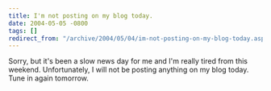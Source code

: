 ```yaml
---
title: I'm not posting on my blog today.
date: 2004-05-05 -0800
tags: []
redirect_from: "/archive/2004/05/04/im-not-posting-on-my-blog-today.aspx/"
---
```


Sorry, but it's been a slow news day for me and I'm really tired from
this weekend. Unfortunately, I will not be posting anything on my blog
today. Tune in again tomorrow.

